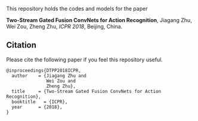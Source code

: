 This repository holds the codes and models for the paper
 
> 
**Two-Stream Gated Fusion ConvNets for Action Recognition**,
Jiagang Zhu, Wei Zou, Zheng Zhu,
*ICPR 2018*, Beijing, China.

>

## Citation
Please cite the following paper if you feel this repository useful.
```
@inproceedings{DTPP2018ICPR,
  author    = {Jiagang Zhu and
               Wei Zou and
               Zheng Zhu},
  title     = {Two-Stream Gated Fusion ConvNets for Action Recognition},
  booktitle   = {ICPR},
  year      = {2018},
}

```
